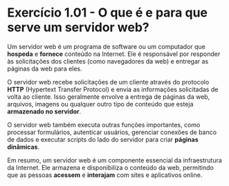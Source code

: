 # Exercício 1.01 - O que é e para que serve um servidor web?

Um servidor web é um programa de software ou um computador que **hospeda** e **fornece** conteúdo na Internet. Ele é responsável por responder às solicitações dos clientes (como navegadores da web) e entregar as páginas da web para eles.

O servidor web recebe solicitações de um cliente através do protocolo **HTTP** (Hypertext Transfer Protocol) e envia as informações solicitadas de volta ao cliente. Isso geralmente envolve a entrega de páginas da web, arquivos, imagens ou qualquer outro tipo de conteúdo que esteja **armazenado no servidor**.

O servidor web também executa outras funções importantes, como processar formulários, autenticar usuários, gerenciar conexões de banco de dados e executar scripts do lado do servidor para criar **páginas dinâmicas**.

Em resumo, um servidor web é um componente essencial da infraestrutura da Internet. Ele armazena e disponibiliza o conteúdo da web, permitindo que as pessoas **acessem** e **interajam** com sites e aplicativos online.
